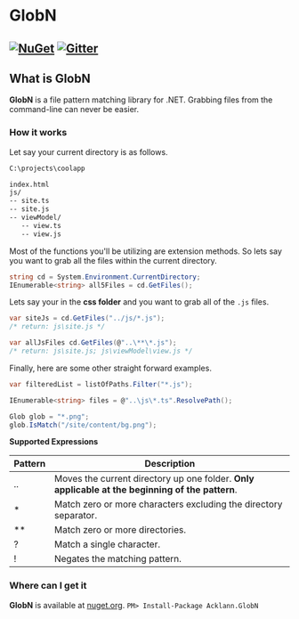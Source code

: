 # GlobN
[![NuGet](https://img.shields.io/nuget/v/Acklann.GlobN.svg)](https://www.nuget.org/packages/Acklann.GlobN/)
[![Gitter](https://img.shields.io/gitter/room/nwjs/nw.js.svg)](https://gitter.im/Ackara/Lobby?utm_source=share-link&utm_medium=link&utm_campaign=share-link)
---

## What is GlobN
**GlobN** is a file pattern matching library for .NET. Grabbing files from the command-line can never be easier.

### How it works
Let say your current directory is as follows.

```txt
C:\projects\coolapp

index.html
js/
-- site.ts
-- site.js
-- viewModel/
   -- view.ts
   -- view.js
```

Most of the functions you'll be utilizing are extension methods. So lets say you want to grab all the files within the current directory.

```csharp
string cd = System.Environment.CurrentDirectory;
IEnumerable<string> all5Files = cd.GetFiles();
```

Lets say your in the **css folder** and you want to grab all of the `.js` files.

```csharp
var siteJs = cd.GetFiles("../js/*.js");
/* return: js\site.js */

var allJsFiles cd.GetFiles(@"..\**\*.js");
/* return: js\site.js; js\viewModel\view.js */
```

Finally, here are some other straight forward examples.

```csharp
var filteredList = listOfPaths.Filter("*.js");

IEnumerable<string> files = @"..\js\*.ts".ResolvePath();

Glob glob = "*.png";
glob.IsMatch("/site/content/bg.png");
```

**Supported Expressions**

| Pattern | Description                                                                                      |
|---------|--------------------------------------------------------------------------------------------------|
| ..      | Moves the current directory up one folder. **Only applicable at the beginning of the pattern**.  |
| *       | Match zero or more characters excluding the directory separator.                                 |
| **      | Match zero or more directories.                                                                  |
| ?       | Match a single character.                                                                        |
| !       | Negates the matching pattern.                                                                    |

### Where can I get it
**GlobN** is available at [nuget.org](https://www.nuget.org/packages/Acklann.GlobN). `PM> Install-Package Acklann.GlobN`


